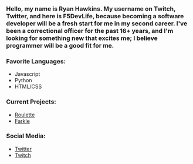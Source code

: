 ### Hello, my name is Ryan Hawkins. My username on Twitch, Twitter, and here is F5DevLife, because becoming a software developer will be a fresh start for me in my second career. I've been a correctional officer for the past 16+ years, and I'm looking for something new that excites me; I believe programmer will be a good fit for me.

### Favorite Languages:
- Javascript
- Python
- HTML/CSS


### Current Projects:
- [Roulette](https://github.com/F5DevLife/Roulette)
- [Farkle](https://github.com/F5DevLife/Farkle)


### Social Media:
- [Twitter](https://twitter.com/f5devlife)
- [Twitch](https://www.twitch.tv/ryankhawkins)


